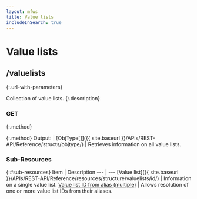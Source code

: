 ```yaml
---
layout: mfws
title: Value lists
includeInSearch: true
---
```


# Value lists

## /valuelists
{:.url-with-parameters}

Collection of value lists. 
{:.description}

### GET
{:.method}

{:.method}
Output: | [ObjType[]]({{ site.baseurl }}/APIs/REST-API/Reference/structs/objtype/)
| Retrieves information on all value lists. 

### Sub-Resources

{:#sub-resources}
Item | Description
--- | ---
[Value list]({{ site.baseurl }}/APIs/REST-API/Reference/resources/structure/valuelists/id/) | Information on a single value list. 
[Value list ID from alias (multiple)](itemidbyalias/) | Allows resolution of one or more value list IDs from their aliases.